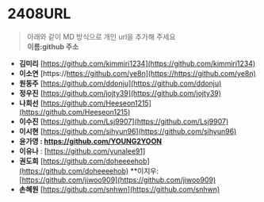 # 2408URL
> 아래와 같이 MD 방식으로 개인 url을 추가해 주세요<br>
**이름:github 주소**

* **김미리** [https://github.com/kimmiri1234](https://github.com/kimmiri1234)
* **이소연** [https://https://github.com/ye8n](https://https://github.com/ye8n)
* **원동주** [https://github.com/ddonju](https://github.com/ddonju)
* **정우진** [https://github.com/jojty39](https://github.com/jojty39)
* **나희선** [https://github.com/Heeseon1215](https://github.com/Heeseon1215)
* **이수진** [https://github.com/Lsj9907](https://github.com/Lsj9907)
* **이시현** [https://github.com/sihyun96](https://github.com/sihyun96)
* **윤가영 : https://github.com/YOUNG2YOON**
* **이유나** : [https://github.com/yunalee91]
* **권도희** [https://github.com/doheeeehob](https://github.com/doheeeehob)
**이지우: [https://github.com/jiwoo909](https://github.com/jiwoo909)
* **손혜원** [https://github.com/snhwn](https://github.com/snhwn)
